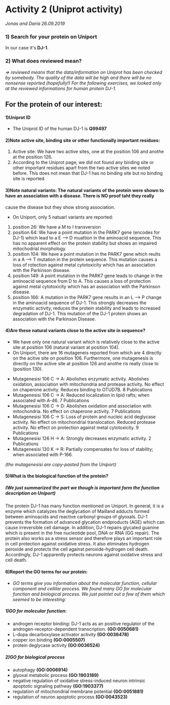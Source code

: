 # Activity 2 (Uniprot activity)
_Jonas and Daria 26.09.2019_

### 1) Search for your protein on Uniport
In our case it's **DJ-1**.

### 2) What does reviewed mean?
_=> reviewed means that the data/information on Uniprot has been checked by somebody. The quality of the data will be high and
there will be no nonsense reported (hopefully!)
For the following exercises, we looked only at the reviewed informations for human protein DJ-1._

## For the protein of our interest:

#### 1)Uniprot ID 
* The Uniprot ID of the human DJ-1  is **Q99497**
#### 2)Note active site, binding site or other functionally important residues:
1. Active site: We have two active sites, one at the position 106 and anothe at the position 126.
2. According to the Uniprot page, we did not found any binding site or other important residues apart from the two active sites we noted before. This
   does not mean that DJ-1 has no binding site but no binding site is reported.

#### 3)Note natural variants: The natural variants of the protein were shown to have an association with a disease. There is NO proof taht they really
cause the disease but they show strong association.
  * On Uniport, only 5 natuarl variants are reported:
  1. position 26:  We have a M to I transversion
  2. position 64: We have a point mutation in the PARK7 gene (encodes for DJ-1) which lead to a E --> D muattion in the aminoacid sequence. This has no apparent effect on the protein stability but shows an impaired mitochodrial morphology.
  3. position 104: We have a point mutation in the PARK7 gene which reults in a A --> T mutation in the protein sequence. This mutation causes a loss of rotection against metal cytotoxicity which has an association with the Parkinson disease.
  4. position 149: A point mutation in the PARK7 gene leads to change in the aminoacid sequence from D to A. This causes a loss of protection against metal cytotoxicity which has an association with the Parkinson disease.
  5. position 166: A mutation in the PARK7 gene results in an L --> P change in the aminoacid sequence of DJ-1. This strongly decreases the enzymatic activity, reduces the protein stability and leads to increased
                   degradation of DJ-1. This mutation of the DJ-1 protein shows an association with the Parkinson Disease.

#### 4)Are these natural variants close to the active site in sequence?
   * We have only one natural variant which is relatively close to the active site at position 106 (natural variant at position 104).
   * On Uniport, there are 16 mutageneis reported from which are 4 directly on the acitve site on position 106. Furthermore, one mutagenesis is directly on the active site at position 126 and anothe ris really close to (position 130).
   + Mutagenesisi	106	C → A: Abolishes enzymatic activity. Abolishes oxidation, association with mitochondria and protease activity. No effect on chaperone activity. Reduces binding to OTUD7B. 8 Publications
   + Mutagenesisi	106	C → A: Reduced localization in lipid rafts; when associated with A-46. 7 Publications
   + Mutagenesisi	106	C → D: Abolishes oxidation and association with mitochondria. No effect on chaperone activity. 7 Publications
   + Mutagenesisi	106	C → S: Loss of protein and nucleic acid deglycase activity. No effect on mitochondrial translocation. Reduced protease activity. No effect on protection against metal cytotoxicity. 9 Publications
   + Mutagenesisi	126	H → A: Strongly decreases enzymatic activity. 2 Publications
   + Mutagenesisi	130	K → R: Partially compensates for loss of stability; when associated with P-166.
   
   _(the mutagenesisi are copy-pasted from the Uniport)_


#### 5)What is the biological function of the protein? 
##### _(We just summarized the part we though is important form the function description on Uniport)_
The protein DJ-1 has many function mentioned on Uniport. In general, it is a enzyme which catalyzes the deglycation of Mailland adducts formed between aminoacids and reactive carbonyl groups of glyoxals.
DJ-1 prevents the formation of advanced glycation endproducts (AGE) which can cause irreversible cell damage. In addition, DJ-1 repairs glycated guanine which is present in the free nucleotide pool, DNA or RNA (GG repair).
The protein also works as a stress sensor and therefore plays an important role in cell protection against oxidative stress. It also eliminates hydrogen peroxide and protects the cell against peroxide-hydrogen cell death.
Accordingly, DJ-1 apparently protects neurons against oxidative stress and cell death.

#### 6)Report the GO terms for our protein: 
* _GO terms give you information about the molecular function, cellular component and cellilar process.
   We found many GO for molecular function and biological process. We just pointet out a few of them which seemed to be interesting:_

##### 1)GO for molecular function:
+ androgen receptor binding: DJ-1 acts as an positive regulator of the androgen-receptor-dependent transcription. **(GO:0050681)**
+ L-dopa decarboxylase activator activity **(GO:0036478)**
+ copper ion binding **(GO:0005507)**
+ protein deglycase activity **(GO:0036524)**

##### 2)GO for biological process
+ autophagy **(GO:0006914)**
+ glyoxal metabolic process **(GO:1903189)**
+ negative regulation of oxidative stress-induced neuron intrinsic apoptotic signaling pathway **(GO:1903377)**
+ regulation of mitochondrial membrane potential **(GO:0051881)**
+ regulation of neuron apoptotic process **(GO:0043523)**
